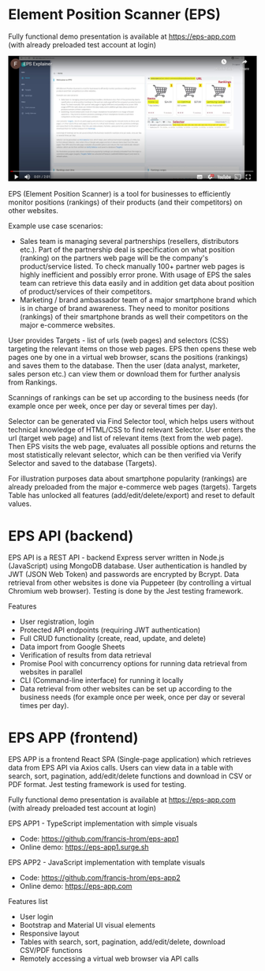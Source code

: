 # Element Position Scanner (EPS)

Fully functional demo presentation is available at https://eps-app.com  
(with already preloaded test account at login)

[![EPS Explainer Video](docs/EPS_youtube_screenshot.jpg)](https://www.youtube.com/embed/L238jRLsGqI?rel=0)

EPS (Element Position Scanner) is a tool for businesses to efficiently monitor positions (rankings) of their products (and their competitors) on other websites.

Example use case scenarios:

- Sales team is managing several partnerships (resellers, distributors etc.). Part of the partnership deal is specification on what position (ranking) on the partners web page will be the company's product/service listed. To check manually 100+ partner web pages is highly inefficient and possibly error prone. With usage of EPS the sales team can retrieve this data easily and in addition get data about position of product/services of their competitors.
- Marketing / brand ambassador team of a major smartphone brand which is in charge of brand awareness. They need to monitor positions (rankings) of their smartphone brands as well their competitors on the major e-commerce websites.

User provides Targets - list of urls (web pages) and selectors (CSS) targeting the relevant items on those web pages. EPS then opens these web pages one by one in a virtual web browser, scans the positions (rankings) and saves them to the database. Then the user (data analyst, marketer, sales person etc.) can view them or download them for further analysis from Rankings.

Scannings of rankings can be set up according to the business needs (for example once per week, once per day or several times per day).

Selector can be generated via Find Selector tool, which helps users without technical knowledge of HTML/CSS to find relevant Selector. User enters the url (target web page) and list of relevant items (text from the web page). Then EPS visits the web page, evaluates all possible options and returns the most statistically relevant selector, which can be then verified via Verify Selector and saved to the database (Targets).

For illustration purposes data about smartphone popularity (rankings) are already preloaded from the major e-commerce web pages (targets). Targets Table has unlocked all features (add/edit/delete/export) and reset to default values.

# EPS API (backend)

EPS API is a REST API - backend Express server written in Node.js (JavaScript) using MongoDB database. User authentication is handled by JWT (JSON Web Token) and passwords are encrypted by Bcrypt. Data retrieval from other websites is done via Puppeteer (by controlling a virtual Chromium web browser). Testing is done by the Jest testing framework.

Features

- User registration, login
- Protected API endpoints (requiring JWT authentication)
- Full CRUD functionality (create, read, update, and delete)
- Data import from Google Sheets
- Verification of results from data retrieval
- Promise Pool with concurrency options for running data retrieval from websites in parallel
- CLI (Command-line interface) for running it locally
- Data retrieval from other websites can be set up according to the business needs (for example once per week, once per day or several times per day).

# EPS APP (frontend)

EPS APP is a frontend React SPA (Single-page application) which retrieves data from EPS API via Axios calls. Users can view data in a table with search, sort, pagination, add/edit/delete functions and download in CSV or PDF format. Jest testing framework is used for testing.

Fully functional demo presentation is available at https://eps-app.com  
(with already preloaded test account at login)

EPS APP1 - TypeScript implementation with simple visuals

- Code: https://github.com/francis-hrom/eps-app1
- Online demo: https://eps-app1.surge.sh

EPS APP2 - JavaScript implementation with template visuals

- Code: https://github.com/francis-hrom/eps-app2
- Online demo: https://eps-app.com

Features list

- User login
- Bootstrap and Material UI visual elements
- Responsive layout
- Tables with search, sort, pagination, add/edit/delete, download CSV/PDF functions
- Remotely accessing a virtual web browser via API calls
